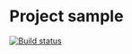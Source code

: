 # Project sample
[![Build status](https://ci.appveyor.com/api/projects/status/aljje0jhgx0no3bg?svg=true)](https://ci.appveyor.com/project/shvedcate/unittestci)